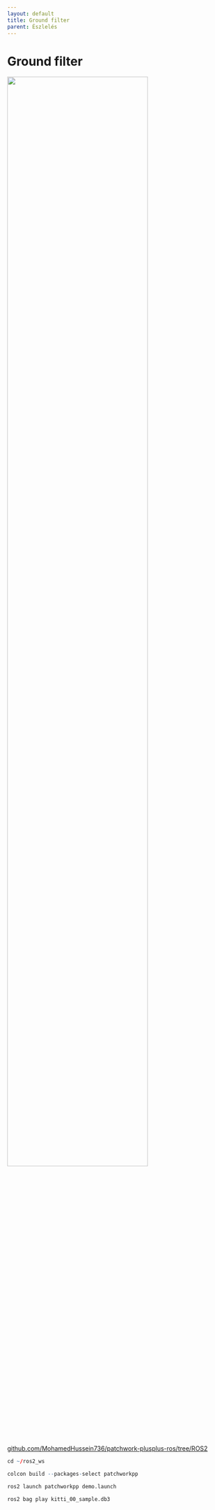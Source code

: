 ```yaml
---
layout: default
title: Ground filter
parent: Észlelés
---
```


# Ground filter


<img src="https://raw.githubusercontent.com/url-kaist/patchwork-plusplus/master/pictures/demo_000000.png" width="80%" />

[github.com/MohamedHussein736/patchwork-plusplus-ros/tree/ROS2](https://github.com/MohamedHussein736/patchwork-plusplus-ros/tree/ROS2)

``` r
cd ~/ros2_ws
```

``` r
colcon build --packages-select patchworkpp
```

``` r
ros2 launch patchworkpp demo.launch
```

``` r
ros2 bag play kitti_00_sample.db3
```